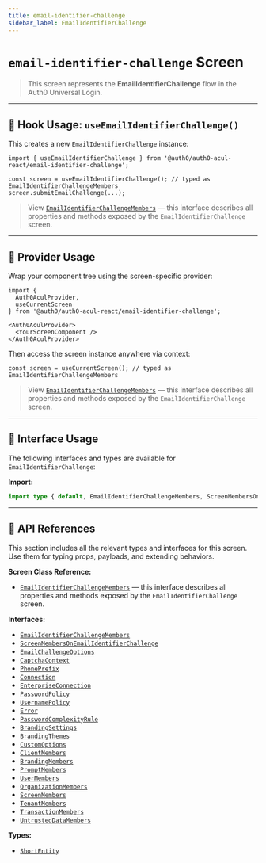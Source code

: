 ```yaml
---
title: email-identifier-challenge
sidebar_label: EmailIdentifierChallenge
---
```


# `email-identifier-challenge` Screen

> This screen represents the **EmailIdentifierChallenge** flow in the Auth0 Universal Login.

---

## 🔹 Hook Usage: `useEmailIdentifierChallenge()`

This creates a new `EmailIdentifierChallenge` instance:

```tsx
import { useEmailIdentifierChallenge } from '@auth0/auth0-acul-react/email-identifier-challenge';

const screen = useEmailIdentifierChallenge(); // typed as EmailIdentifierChallengeMembers
screen.submitEmailChallenge(...);
```

> View [`EmailIdentifierChallengeMembers`](https://auth0.github.io/universal-login/interfaces/Classes.EmailIdentifierChallengeMembers.html) — this interface describes all properties and methods exposed by the `EmailIdentifierChallenge` screen.

---

## 🔹 Provider Usage

Wrap your component tree using the screen-specific provider:

```tsx
import {
  Auth0AculProvider,
  useCurrentScreen
} from '@auth0/auth0-acul-react/email-identifier-challenge';

<Auth0AculProvider>
  <YourScreenComponent />
</Auth0AculProvider>
```

Then access the screen instance anywhere via context:

```tsx
const screen = useCurrentScreen(); // typed as EmailIdentifierChallengeMembers
```

> View [`EmailIdentifierChallengeMembers`](https://auth0.github.io/universal-login/interfaces/Classes.EmailIdentifierChallengeMembers.html) — this interface describes all properties and methods exposed by the `EmailIdentifierChallenge` screen.

---

## 🔹 Interface Usage

The following interfaces and types are available for `EmailIdentifierChallenge`:

**Import:**

```ts
import type { default, EmailIdentifierChallengeMembers, ScreenMembersOnEmailIdentifierChallenge, EmailChallengeOptions, CaptchaContext, PhonePrefix, Connection, EnterpriseConnection, PasswordPolicy, UsernamePolicy, Error, PasswordComplexityRule, BrandingSettings, BrandingThemes, CustomOptions, ShortEntity, ClientMembers, BrandingMembers, PromptMembers, UserMembers, OrganizationMembers, ScreenMembers, TenantMembers, TransactionMembers, UntrustedDataMembers } from '@auth0/auth0-acul-react/email-identifier-challenge';
```

---

## 🔸 API References

This section includes all the relevant types and interfaces for this screen. Use them for typing props, payloads, and extending behaviors.

**Screen Class Reference:**  
- [`EmailIdentifierChallengeMembers`](https://auth0.github.io/universal-login/interfaces/Classes.EmailIdentifierChallengeMembers.html) — this interface describes all properties and methods exposed by the `EmailIdentifierChallenge` screen.

**Interfaces:**
- [`EmailIdentifierChallengeMembers`](https://auth0.github.io/universal-login/interfaces/Classes.EmailIdentifierChallengeMembers.html)
- [`ScreenMembersOnEmailIdentifierChallenge`](https://auth0.github.io/universal-login/interfaces/Classes.ScreenMembersOnEmailIdentifierChallenge.html)
- [`EmailChallengeOptions`](https://auth0.github.io/universal-login/interfaces/Classes.EmailChallengeOptions.html)
- [`CaptchaContext`](https://auth0.github.io/universal-login/interfaces/Classes.CaptchaContext.html)
- [`PhonePrefix`](https://auth0.github.io/universal-login/interfaces/Classes.PhonePrefix.html)
- [`Connection`](https://auth0.github.io/universal-login/interfaces/Classes.Connection.html)
- [`EnterpriseConnection`](https://auth0.github.io/universal-login/interfaces/Classes.EnterpriseConnection.html)
- [`PasswordPolicy`](https://auth0.github.io/universal-login/interfaces/Classes.PasswordPolicy.html)
- [`UsernamePolicy`](https://auth0.github.io/universal-login/interfaces/Classes.UsernamePolicy.html)
- [`Error`](https://auth0.github.io/universal-login/interfaces/Classes.Error.html)
- [`PasswordComplexityRule`](https://auth0.github.io/universal-login/interfaces/Classes.PasswordComplexityRule.html)
- [`BrandingSettings`](https://auth0.github.io/universal-login/interfaces/Classes.BrandingSettings.html)
- [`BrandingThemes`](https://auth0.github.io/universal-login/interfaces/Classes.BrandingThemes.html)
- [`CustomOptions`](https://auth0.github.io/universal-login/interfaces/Classes.CustomOptions.html)
- [`ClientMembers`](https://auth0.github.io/universal-login/interfaces/Classes.ClientMembers.html)
- [`BrandingMembers`](https://auth0.github.io/universal-login/interfaces/Classes.BrandingMembers.html)
- [`PromptMembers`](https://auth0.github.io/universal-login/interfaces/Classes.PromptMembers.html)
- [`UserMembers`](https://auth0.github.io/universal-login/interfaces/Classes.UserMembers.html)
- [`OrganizationMembers`](https://auth0.github.io/universal-login/interfaces/Classes.OrganizationMembers.html)
- [`ScreenMembers`](https://auth0.github.io/universal-login/interfaces/Classes.ScreenMembers.html)
- [`TenantMembers`](https://auth0.github.io/universal-login/interfaces/Classes.TenantMembers.html)
- [`TransactionMembers`](https://auth0.github.io/universal-login/interfaces/Classes.TransactionMembers.html)
- [`UntrustedDataMembers`](https://auth0.github.io/universal-login/interfaces/Classes.UntrustedDataMembers.html)


**Types:**
- [`ShortEntity`](https://auth0.github.io/universal-login/types/Classes.ShortEntity.html)
